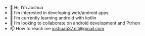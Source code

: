 - 👋 Hi, I’m Joshua
- 👀 I’m interested in developing web/android apps
- 🌱 I’m currently learning android with kotlin
- 💞️ I’m looking to collaborate on android development and Ptrhon
- 📫 How to reach me joshua537.nit@gmail.com

<!---
jhashuva/jhashuva is a ✨ special ✨ repository because its `README.md` (this file) appears on your GitHub profile.
You can click the Preview link to take a look at your changes.
--->
